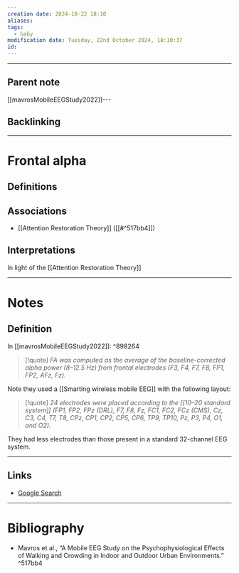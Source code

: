 ```yaml
---
creation date: 2024-10-22 18:10
aliases: 
tags:
  - baby
modification date: Tuesday, 22nd October 2024, 18:10:37
id:
---
```

---

## Parent note
[[mavrosMobileEEGStudy2022]]---
## Backlinking


---
# Frontal  alpha
## Definitions
## Associations
+ [[Attention Restoration Theory]] ([[#^517bb4]])
## Interpretations
In light of the [[Attention Restoration Theory]] 

---
# Notes
## Definition
In [[mavrosMobileEEGStudy2022]]: ^898264
>[!quote]
>*FA was computed as the average of the baseline-corrected alpha power (8–12.5 Hz) from frontal electrodes (F3, F4, F7, F8, FP1, FP2, AFz, Fz).* 

Note they used a [[Smarting wireless mobile EEG]] with the following layout: 
>[!quote]
>*24 electrodes were placed according to the [[10–20 standard system]] (FP1, FP2, FPz (DRL), F7, F8, Fz, FC1, FC2, FCz (CMS), Cz, C3, C4, T7, T8, CPz, CP1, CP2, CP5, CP6, TP9, TP10, Pz, P3, P4, O1, and O2).*

They had less electrodes than those present in a standard 32-channel EEG system.

---
## Links
- [Google Search](https://www.google.com/search?q=Frontal++alpha)

---
# Bibliography
+ Mavros et al., “A Mobile EEG Study on the Psychophysiological Effects of Walking and Crowding in Indoor and Outdoor Urban Environments.” ^517bb4